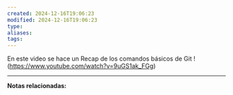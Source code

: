 ```yaml
---
created: 2024-12-16T19:06:23
modified: 2024-12-16T19:06:23
type: 
aliases: 
tags:
---
```

En este video se hace un Recap de los comandos básicos de Git
!(https://www.youtube.com/watch?v=9uGS1ak_FGg)




--- 
 **Notas relacionadas:**
 